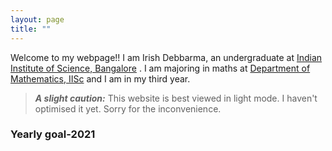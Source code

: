 ```yaml
---
layout: page
title: ""
---
```



 Welcome to my webpage!! I am Irish Debbarma, an undergraduate at [Indian Institute of Science, Bangalore](http://iisc.ac.in) . I am majoring in maths at [Department of Mathematics, IISc](http://math.iisc.ac.in) and I am in my third year. 

> ***A slight caution:*** This website is best viewed in light mode. I haven't optimised it yet. Sorry for the inconvenience.


 ### **Yearly goal-2021**

 



